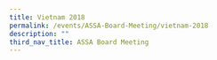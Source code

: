 ```yaml
---
title: Vietnam 2018
permalink: /events/ASSA-Board-Meeting/vietnam-2018
description: ""
third_nav_title: ASSA Board Meeting
---
```

